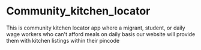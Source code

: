 # Community_kitchen_locator
This is community kitchen locator app where a migrant, student, or daily wage workers who can't afford meals on daily basis our website will provide them with kitchen listings within their pincode
